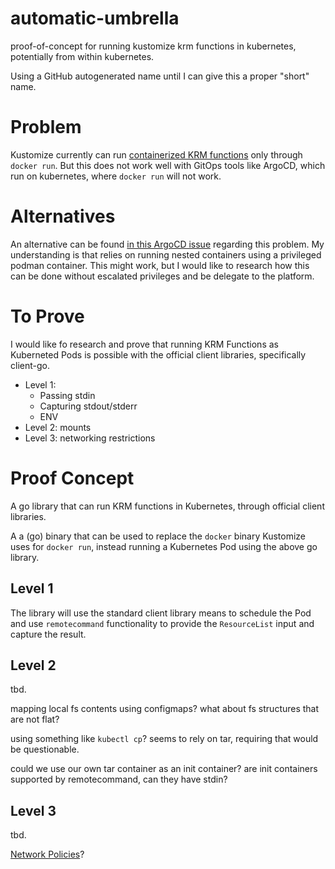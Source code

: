 # automatic-umbrella

proof-of-concept for running kustomize krm functions in kubernetes, potentially from within kubernetes.

Using a GitHub autogenerated name until I can give this a proper "short" name.

# Problem

Kustomize currently can run [containerized KRM functions][] only through `docker run`.
But this does not work well with GitOps tools like ArgoCD, which run on kubernetes, where `docker run` will not work.

# Alternatives

An alternative can be found [in this ArgoCD issue][argocd krm functions] regarding this problem.
My understanding is that relies on running nested containers using a privileged podman container.
This might work, but I would like to research how this can be done without escalated privileges
and be delegate to the platform.

# To Prove

I would like fo research and prove that running KRM Functions as Kuberneted Pods is possible with the official client libraries, specifically client-go.

* Level 1:
    * Passing stdin
    * Capturing stdout/stderr
    * ENV
* Level 2: mounts
* Level 3: networking restrictions

# Proof Concept

A go library that can run KRM functions in Kubernetes, through official client libraries.

A a (go) binary that can be used to replace the `docker` binary Kustomize uses for `docker run`, instead running a Kubernetes Pod using the above go library.

## Level 1

The library will use the standard client library means to schedule the Pod
and use `remotecommand` functionality to provide the `ResourceList` input and capture the result.

## Level 2

tbd.

mapping local fs contents using configmaps?
what about fs structures that are not flat?

using something like `kubectl cp`?
seems to rely on tar, requiring that would be questionable.

could we use our own tar container as an init container?
are init containers supported by remotecommand, can they have stdin?

## Level 3

tbd.

[Network Policies][]?

[containerized KRM functions]: https://kubectl.docs.kubernetes.io/guides/extending_kustomize/containerized_krm_functions/
[Network Policies]: https://kubernetes.io/docs/concepts/services-networking/network-policies/
[argocd krm functions]: https://github.com/argoproj/argo-cd/issues/5553#issuecomment-1135355355
